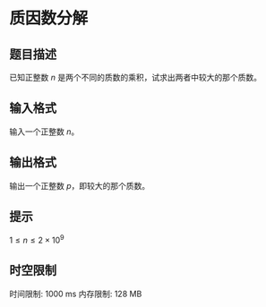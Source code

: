 # 质因数分解

## 题目描述

已知正整数 $n$ 是两个不同的质数的乘积，试求出两者中较大的那个质数。


## 输入格式

输入一个正整数 $n$。


## 输出格式

输出一个正整数 $p$，即较大的那个质数。


## 提示

$1 \le n\le 2\times 10^9$




## 时空限制

时间限制: 1000 ms
内存限制: 128 MB
